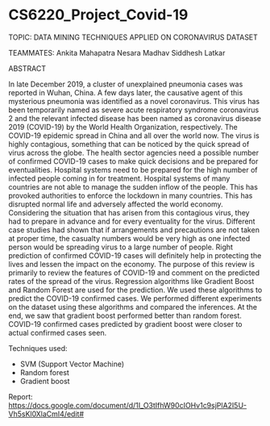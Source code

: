 # CS6220_Project_Covid-19

TOPIC: 
DATA MINING TECHNIQUES APPLIED ON CORONAVIRUS DATASET

TEAMMATES: 
Ankita Mahapatra
Nesara Madhav
Siddhesh Latkar

ABSTRACT

In late December 2019, a cluster of unexplained pneumonia cases was reported in Wuhan, China. A few days later, the causative agent of this mysterious pneumonia was identified as a novel coronavirus. This virus has been temporarily named as severe acute respiratory syndrome coronavirus 2 and the relevant infected disease has been named as coronavirus disease 2019 (COVID-19) by the World Health Organization, respectively. The COVID-19 epidemic spread in China and all over the world now. The virus is highly contagious, something that can be noticed by the quick spread of virus across the globe. The health sector agencies need a possible number of confirmed COVID-19 cases to make quick decisions and be prepared for eventualities. Hospital systems need to be prepared for the high number of infected people coming in for treatment. Hospital systems of many countries are not able to manage the sudden inflow of the people. This has provoked authorities to enforce the lockdown in many countries. This has disrupted normal life and adversely affected the world economy. Considering the situation that has arisen from this contagious virus, they had to prepare in advance and for every eventuality for the virus. Different case studies had shown that if arrangements and precautions are not taken at proper time, the casualty numbers would be very high as one infected person would be spreading virus to a large number of people. Right prediction of confirmed COVID-19 cases will definitely help in protecting the lives and lessen the impact on the economy. The purpose of this review is primarily to review the features of COVID-19 and comment on the predicted rates of the spread of the virus. Regression algorithms like Gradient Boost and Random Forest are used for the prediction. We used these algorithms to predict the COVID-19 confirmed cases. We performed different experiments on the dataset using these algorithms and compared the inferences.  At the end, we saw that gradient boost performed better than random forest. COVID-19 confirmed cases predicted by gradient boost were closer to actual confirmed cases seen.

Techniques used: 
- SVM (Support Vector Machine)
- Random forest
- Gradient boost

Report: https://docs.google.com/document/d/1I_O3tIfhW90cIOHv1c9sjPlA2I5U-Vh5sKl0XlaCmI4/edit#

